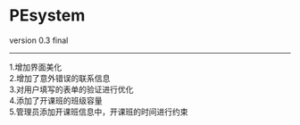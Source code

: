# PEsystem
version 0.3  final
<hr/>
1.增加界面美化<br/>
2.增加了意外错误的联系信息<br/>
3.对用户填写的表单的验证进行优化<br/>
4.添加了开课班的班级容量<br/>
5.管理员添加开课班信息中，开课班的时间进行约束<br/>
